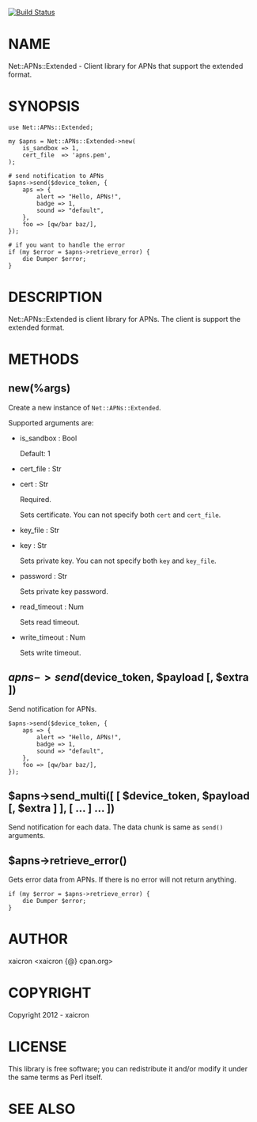 [![Build Status](https://travis-ci.org/xaicron/p5-Net-APNs-Extended.svg?branch=master)](https://travis-ci.org/xaicron/p5-Net-APNs-Extended)
# NAME

Net::APNs::Extended - Client library for APNs that support the extended format.

# SYNOPSIS

    use Net::APNs::Extended;

    my $apns = Net::APNs::Extended->new(
        is_sandbox => 1,
        cert_file  => 'apns.pem',
    );

    # send notification to APNs
    $apns->send($device_token, {
        aps => {
            alert => "Hello, APNs!",
            badge => 1,
            sound => "default",
        },
        foo => [qw/bar baz/],
    });

    # if you want to handle the error
    if (my $error = $apns->retrieve_error) {
        die Dumper $error;
    }

# DESCRIPTION

Net::APNs::Extended is client library for APNs. The client is support the extended format.

# METHODS

## new(%args)

Create a new instance of `Net::APNs::Extended`.

Supported arguments are:

- is\_sandbox : Bool

    Default: 1

- cert\_file : Str
- cert : Str

    Required.

    Sets certificate. You can not specify both `cert` and `cert_file`.

- key\_file : Str
- key : Str

    Sets private key. You can not specify both `key` and `key_file`.

- password : Str

    Sets private key password.

- read\_timeout : Num

    Sets read timeout.

- write\_timeout : Num

    Sets write timeout.

## $apns->send($device\_token, $payload \[, $extra \])

Send notification for APNs.

    $apns->send($device_token, {
        aps => {
            alert => "Hello, APNs!",
            badge => 1,
            sound => "default",
        },
        foo => [qw/bar baz/],
    });

## $apns->send\_multi(\[ \[ $device\_token, $payload \[, $extra \] \], \[ ... \] ... \])

Send notification for each data. The data chunk is same as `send()` arguments.

## $apns->retrieve\_error()

Gets error data from APNs. If there is no error will not return anything.

    if (my $error = $apns->retrieve_error) {
        die Dumper $error;
    }

# AUTHOR

xaicron &lt;xaicron {@} cpan.org>

# COPYRIGHT

Copyright 2012 - xaicron

# LICENSE

This library is free software; you can redistribute it and/or modify
it under the same terms as Perl itself.

# SEE ALSO
